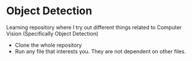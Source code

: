 # Object Detection
Learning repository where I try out different things related to Computer Vision (Specifically Object Detection)
- Clone the whole repository
- Run any file that interests you. They are not dependent on other files.
